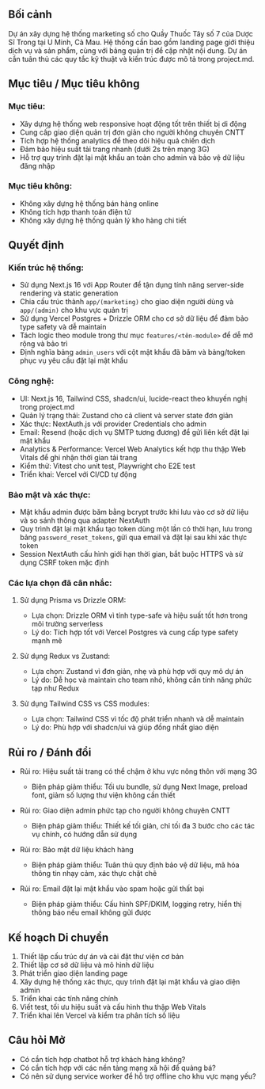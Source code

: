 ## Bối cảnh

Dự án xây dựng hệ thống marketing số cho Quầy Thuốc Tây số 7 của Dược Sĩ Trong tại U Minh, Cà Mau. Hệ thống cần bao gồm landing page giới thiệu dịch vụ và sản phẩm, cùng với bảng quản trị để cập nhật nội dung. Dự án cần tuân thủ các quy tắc kỹ thuật và kiến trúc được mô tả trong project.md.

## Mục tiêu / Mục tiêu không

### Mục tiêu:
- Xây dựng hệ thống web responsive hoạt động tốt trên thiết bị di động
- Cung cấp giao diện quản trị đơn giản cho người không chuyên CNTT
- Tích hợp hệ thống analytics để theo dõi hiệu quả chiến dịch
- Đảm bảo hiệu suất tải trang nhanh (dưới 2s trên mạng 3G)
- Hỗ trợ quy trình đặt lại mật khẩu an toàn cho admin và bảo vệ dữ liệu đăng nhập

### Mục tiêu không:
- Không xây dựng hệ thống bán hàng online 
- Không tích hợp thanh toán điện tử
- Không xây dựng hệ thống quản lý kho hàng chi tiết

## Quyết định

### Kiến trúc hệ thống:
- Sử dụng Next.js 16 với App Router để tận dụng tính năng server-side rendering và static generation
- Chia cấu trúc thành `app/(marketing)` cho giao diện người dùng và `app/(admin)` cho khu vực quản trị
- Sử dụng Vercel Postgres + Drizzle ORM cho cơ sở dữ liệu để đảm bảo type safety và dễ maintain
- Tách logic theo module trong thư mục `features/<tên-module>` để dễ mở rộng và bảo trì
- Định nghĩa bảng `admin_users` với cột mật khẩu đã băm và bảng/token phục vụ yêu cầu đặt lại mật khẩu

### Công nghệ:
- UI: Next.js 16, Tailwind CSS, shadcn/ui, lucide-react theo khuyến nghị trong project.md
- Quản lý trạng thái: Zustand cho cả client và server state đơn giản
- Xác thực: NextAuth.js với provider Credentials cho admin
- Email: Resend (hoặc dịch vụ SMTP tương đương) để gửi liên kết đặt lại mật khẩu
- Analytics & Performance: Vercel Web Analytics kết hợp thu thập Web Vitals để ghi nhận thời gian tải trang
- Kiểm thử: Vitest cho unit test, Playwright cho E2E test
- Triển khai: Vercel với CI/CD tự động

### Bảo mật và xác thực:
- Mật khẩu admin được băm bằng bcrypt trước khi lưu vào cơ sở dữ liệu và so sánh thông qua adapter NextAuth
- Quy trình đặt lại mật khẩu tạo token dùng một lần có thời hạn, lưu trong bảng `password_reset_tokens`, gửi qua email và đặt lại sau khi xác thực token
- Session NextAuth cấu hình giới hạn thời gian, bắt buộc HTTPS và sử dụng CSRF token mặc định

### Các lựa chọn đã cân nhắc:
1. Sử dụng Prisma vs Drizzle ORM:
   - Lựa chọn: Drizzle ORM vì tính type-safe và hiệu suất tốt hơn trong môi trường serverless
   - Lý do: Tích hợp tốt với Vercel Postgres và cung cấp type safety mạnh mẽ

2. Sử dụng Redux vs Zustand:
   - Lựa chọn: Zustand vì đơn giản, nhẹ và phù hợp với quy mô dự án
   - Lý do: Dễ học và maintain cho team nhỏ, không cần tính năng phức tạp như Redux

3. Sử dụng Tailwind CSS vs CSS modules:
   - Lựa chọn: Tailwind CSS vì tốc độ phát triển nhanh và dễ maintain
   - Lý do: Phù hợp với shadcn/ui và giúp đồng nhất giao diện

## Rủi ro / Đánh đổi

- Rủi ro: Hiệu suất tải trang có thể chậm ở khu vực nông thôn với mạng 3G
  - Biện pháp giảm thiểu: Tối ưu bundle, sử dụng Next Image, preload font, giảm số lượng thư viện không cần thiết

- Rủi ro: Giao diện admin phức tạp cho người không chuyên CNTT
  - Biện pháp giảm thiểu: Thiết kế tối giản, chỉ tối đa 3 bước cho các tác vụ chính, có hướng dẫn sử dụng

- Rủi ro: Bảo mật dữ liệu khách hàng
  - Biện pháp giảm thiểu: Tuân thủ quy định bảo vệ dữ liệu, mã hóa thông tin nhạy cảm, xác thực chặt chẽ
- Rủi ro: Email đặt lại mật khẩu vào spam hoặc gửi thất bại
  - Biện pháp giảm thiểu: Cấu hình SPF/DKIM, logging retry, hiển thị thông báo nếu email không gửi được

## Kế hoạch Di chuyển

1. Thiết lập cấu trúc dự án và cài đặt thư viện cơ bản
2. Thiết lập cơ sở dữ liệu và mô hình dữ liệu
3. Phát triển giao diện landing page
4. Xây dựng hệ thống xác thực, quy trình đặt lại mật khẩu và giao diện admin
5. Triển khai các tính năng chính
6. Viết test, tối ưu hiệu suất và cấu hình thu thập Web Vitals
7. Triển khai lên Vercel và kiểm tra phân tích số liệu

## Câu hỏi Mở

- Có cần tích hợp chatbot hỗ trợ khách hàng không?
- Có cần tích hợp với các nền tảng mạng xã hội để quảng bá?
- Có nên sử dụng service worker để hỗ trợ offline cho khu vực mạng yếu?
